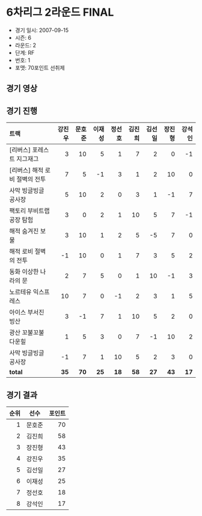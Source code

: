 # 6차리그 2라운드 FINAL

- 경기 일시: 2007-09-15
- 시즌: 6
- 라운드: 2
- 단계: RF
- 번호: 1
- 포맷: 70포인트 선취제





## 경기 영상
## 경기 진행

| 트랙 | 강진우 | 문호준 | 이재성 | 정선호 | 김진희 | 김선일 | 장진형 | 강석인 |
|:---|---:|---:|---:|---:|---:|---:|---:|---:|
| [리버스] 포레스트 지그재그 | 3 | 10 | 5 | 1 | 7 | 2 | 0 | -1 |
| [리버스] 해적 로비 절벽의 전투 | 7 | 5 | -1 | 3 | 1 | 2 | 10 | 0 |
| 사막 빙글빙글 공사장 | 5 | 10 | 2 | 0 | 3 | 1 | -1 | 7 |
| 팩토리 부비트랩 공장 탐험 | 3 | 0 | 2 | 1 | 10 | 5 | 7 | -1 |
| 해적 숨겨진 보물 | 3 | 10 | 1 | 2 | 5 | -5 | 7 | 0 |
| 해적 로비 절벽의 전투 | -1 | 10 | 0 | 1 | 7 | 3 | 5 | 2 |
| 동화 이상한 나라의 문 | 2 | 7 | 5 | 0 | 1 | 10 | -1 | 3 |
| 노르테유 익스프레스 | 10 | 7 | 0 | -1 | 2 | 3 | 1 | 5 |
| 아이스 부서진 빙산 | 3 | -1 | 7 | 1 | 10 | 5 | 2 | 0 |
| 광산 꼬불꼬불 다운힐 | 1 | 5 | 3 | 0 | 7 | -1 | 10 | 2 |
| 사막 빙글빙글 공사장 | -1 | 7 | 1 | 10 | 5 | 2 | 3 | 0 |
| __total__ | __35__ | __70__ | __25__ | __18__ | __58__ | __27__ | __43__ | __17__ |




## 경기 결과

| 순위 | 선수 | 포인트 |
|---:|:---:|---:|
| 1 | 문호준 | 70 |
| 2 | 김진희 | 58 |
| 3 | 장진형 | 43 |
| 4 | 강진우 | 35 |
| 5 | 김선일 | 27 |
| 6 | 이재성 | 25 |
| 7 | 정선호 | 18 |
| 8 | 강석인 | 17 |

